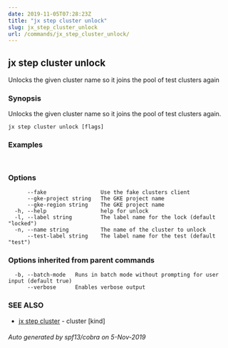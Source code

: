 ```yaml
---
date: 2019-11-05T07:28:23Z
title: "jx step cluster unlock"
slug: jx_step_cluster_unlock
url: /commands/jx_step_cluster_unlock/
---
```

## jx step cluster unlock

Unlocks the given cluster name so it joins the pool of test clusters again

### Synopsis

Unlocks the given cluster name so it joins the pool of test clusters again.

```
jx step cluster unlock [flags]
```

### Examples

```
  
```

### Options

```
      --fake                 Use the fake clusters client
      --gke-project string   The GKE project name
      --gke-region string    The GKE project name
  -h, --help                 help for unlock
  -l, --label string         The label name for the lock (default "locked")
  -n, --name string          The name of the cluster to unlock
      --test-label string    The label name for the test (default "test")
```

### Options inherited from parent commands

```
  -b, --batch-mode   Runs in batch mode without prompting for user input (default true)
      --verbose      Enables verbose output
```

### SEE ALSO

* [jx step cluster](/commands/jx_step_cluster/)	 - cluster [kind]

###### Auto generated by spf13/cobra on 5-Nov-2019
